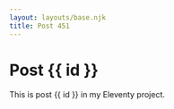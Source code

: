 ```yaml
---
layout: layouts/base.njk
title: Post 451
---
```


# Post {{ id }}

This is post {{ id }} in my Eleventy project.
